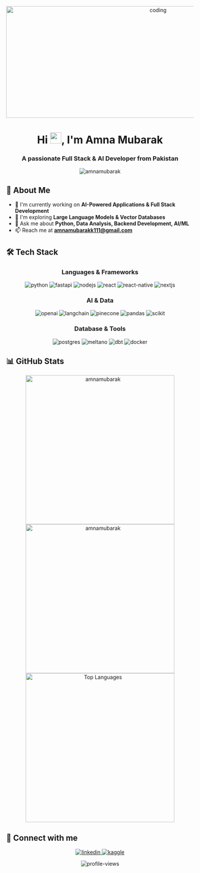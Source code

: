 <div align="center">
  <img src="https://media.giphy.com/media/f3iwJFOVOwuy7K6FFw/giphy.gif" alt="coding" width="800" height="300">
</div>

<h1 align="center">Hi <img src="https://raw.githubusercontent.com/MartinHeinz/MartinHeinz/master/wave.gif" width="30px">, I'm Amna Mubarak</h1>
<h3 align="center">A passionate Full Stack & AI Developer from Pakistan</h3>

<p align="center">
  <img src="https://github-profile-trophy.vercel.app/?username=amnamubarak&theme=dracula&row=1&column=6" alt="amnamubarak" />
</p>

## 🚀 About Me

- 🔭 I'm currently working on **AI-Powered Applications & Full Stack Development**
- 🌱 I'm exploring **Large Language Models & Vector Databases**
- 💬 Ask me about **Python, Data Analysis, Backend Development, AI/ML**
- 📫 Reach me at **amnamubarakk111@gmail.com**

## 🛠️ Tech Stack

<div align="center">
  
### Languages & Frameworks
<p>
<img src="https://img.shields.io/badge/Python-3776AB?style=for-the-badge&logo=python&logoColor=white" alt="python"/>
<img src="https://img.shields.io/badge/FastAPI-009688?style=for-the-badge&logo=fastapi&logoColor=white" alt="fastapi"/>
<img src="https://img.shields.io/badge/Node.js-339933?style=for-the-badge&logo=node.js&logoColor=white" alt="nodejs"/>
<img src="https://img.shields.io/badge/React-61DAFB?style=for-the-badge&logo=react&logoColor=black" alt="react"/>
<img src="https://img.shields.io/badge/React_Native-20232A?style=for-the-badge&logo=react&logoColor=61DAFB" alt="react-native"/>
<img src="https://img.shields.io/badge/Next.js-000000?style=for-the-badge&logo=next.js&logoColor=white" alt="nextjs"/>
</p>

### AI & Data
<p>
<img src="https://img.shields.io/badge/OpenAI-412991?style=for-the-badge&logo=openai&logoColor=white" alt="openai"/>
<img src="https://img.shields.io/badge/LangChain-121212?style=for-the-badge&logo=chainlink&logoColor=white" alt="langchain"/>
<img src="https://img.shields.io/badge/Pinecone-121212?style=for-the-badge&logo=pinecone&logoColor=white" alt="pinecone"/>
<img src="https://img.shields.io/badge/pandas-150458?style=for-the-badge&logo=pandas&logoColor=white" alt="pandas"/>
<img src="https://img.shields.io/badge/scikit--learn-F7931E?style=for-the-badge&logo=scikit-learn&logoColor=white" alt="scikit"/>
</p>

### Database & Tools
<p>
<img src="https://img.shields.io/badge/PostgreSQL-316192?style=for-the-badge&logo=postgresql&logoColor=white" alt="postgres"/>
<img src="https://img.shields.io/badge/Meltano-000000?style=for-the-badge&logo=meltano&logoColor=white" alt="meltano"/>
<img src="https://img.shields.io/badge/dbt-FF694B?style=for-the-badge&logo=dbt&logoColor=white" alt="dbt"/>
<img src="https://img.shields.io/badge/Docker-2496ED?style=for-the-badge&logo=docker&logoColor=white" alt="docker"/>
</p>

</div>

## 📊 GitHub Stats

<div align="center">
  <img width="400" src="https://github-readme-stats.vercel.app/api?username=amnamubarak&show_icons=true&theme=dracula" alt="amnamubarak" />
  <img width="400" src="https://github-readme-streak-stats.herokuapp.com/?user=amnamubarak&theme=dracula" alt="amnamubarak" />
</div>

<div align="center">
  <img width="400" src="https://github-readme-stats.vercel.app/api/top-langs/?username=amnamubarak&layout=compact&theme=dracula" alt="Top Languages" />
</div>

## 🤝 Connect with me

<p align="center">
<a href="https://linkedin.com/in/amna-mubarak-6729b0217/" target="blank">
  <img src="https://img.shields.io/badge/LinkedIn-0077B5?style=for-the-badge&logo=linkedin&logoColor=white" alt="linkedin"/>
</a>
<a href="https://kaggle.com/k201695amnamubarak" target="blank">
  <img src="https://img.shields.io/badge/Kaggle-20BEFF?style=for-the-badge&logo=kaggle&logoColor=white" alt="kaggle"/>
</a>
</p>

<div align="center">
  <img src="https://komarev.com/ghpvc/?username=amnamubarak&label=Profile%20views&color=ff69b4&style=flat" alt="profile-views" />
</div>
